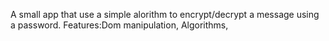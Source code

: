 A small app that use a simple alorithm to encrypt/decrypt a message using a password.
Features:Dom manipulation, Algorithms,
